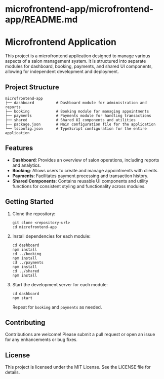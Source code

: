 # microfrontend-app/microfrontend-app/README.md

# Microfrontend Application

This project is a microfrontend application designed to manage various aspects of a salon management system. It is structured into separate modules for dashboard, booking, payments, and shared UI components, allowing for independent development and deployment.

## Project Structure

```
microfrontend-app
├── dashboard          # Dashboard module for administration and reports
├── booking            # Booking module for managing appointments
├── payments           # Payments module for handling transactions
├── shared             # Shared UI components and utilities
├── package.json       # Main configuration file for the application
└── tsconfig.json      # TypeScript configuration for the entire application
```

## Features

- **Dashboard**: Provides an overview of salon operations, including reports and analytics.
- **Booking**: Allows users to create and manage appointments with clients.
- **Payments**: Facilitates payment processing and transaction history.
- **Shared Components**: Contains reusable UI components and utility functions for consistent styling and functionality across modules.

## Getting Started

1. Clone the repository:
   ```
   git clone <repository-url>
   cd microfrontend-app
   ```

2. Install dependencies for each module:
   ```
   cd dashboard
   npm install
   cd ../booking
   npm install
   cd ../payments
   npm install
   cd ../shared
   npm install
   ```

3. Start the development server for each module:
   ```
   cd dashboard
   npm start
   ```

   Repeat for `booking` and `payments` as needed.

## Contributing

Contributions are welcome! Please submit a pull request or open an issue for any enhancements or bug fixes.

## License

This project is licensed under the MIT License. See the LICENSE file for details.